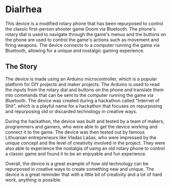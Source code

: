 # Dialrhea

This device is a modified rotary phone that has been repurposed to control the classic first-person shooter game Doom via Bluetooth. The phone's rotary dial is used to navigate through the game's menus and the buttons on the phone are used to control the game's actions such as movement and firing weapons. The device connects to a computer running the game via Bluetooth, allowing for a unique and nostalgic gaming experience.

## The Story

The device is made using an Arduino microcontroller, which is a popular platform for DIY projects and maker projects. The Arduino is used to read the inputs from the rotary dial and buttons on the phone and translate them into commands that can be sent to the computer running the game via Bluetooth. The device was created during a hackathon called "Internet of Shit", which is a playful name for a hackathon that focuses on repurposing and repurposing old or discarded technology in creative ways.

During the hackathon, the device was built and tested by a team of makers, programmers and gamers, who were able to get the device working and connect it to the game. The device was then tested out by famous Lithuanian entrepreneurs like Vladas Lašas, who were impressed by the unique concept and the level of creativity involved in the project. They were also able to experience the nostalgia of using an old rotary phone to control a classic game and found it to be an enjoyable and fun experience.

Overall, the device is a great example of how old technology can be repurposed in creative ways to create something new and unique. The device is a great reminder that with a little bit of creativity and a lot of hard work, anything is possible.
